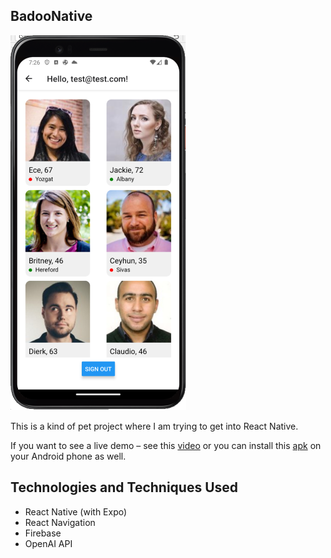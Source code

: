 ## BadooNative

![alt text](./preview.png)

This is a kind of pet project where I am trying to get into React Native.

If you want to see a live demo – see this [video] or you can install this [apk] on your Android phone as well.

## Technologies and Techniques Used

- React Native (with Expo)
- React Navigation
- Firebase
- OpenAI API

[video]: https://drive.google.com/file/d/1Dme9NN9uK6q-U0c5a0cA0zCM9Dw15t-g/view?usp=sharing
[apk]: https://drive.google.com/file/d/1ItfnguXk1J4FqCGIO52-v4xwjBrtuGEJ/view?usp=sharing